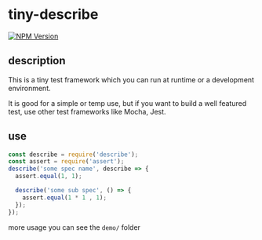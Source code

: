 # tiny-describe

<a href="https://www.npmjs.com/package/tiny-describe"><img src="https://img.shields.io/npm/v/tiny-describe.svg?style=flat-square&colorB=51C838" alt="NPM Version"></a>

## description

This is a tiny test framework which you can run at runtime or a development environment.

It is good for a simple or temp use, but if you want to build a well featured test, use other test frameworks like Mocha, Jest.

## use

```javascript
const describe = require('describe');
const assert = require('assert');
describe('some spec name', describe => {
  assert.equal(1, 1);

  describe('some sub spec', () => {
    assert.equal(1 * 1 , 1);
  });
});
```

more usage you can see the `demo/` folder